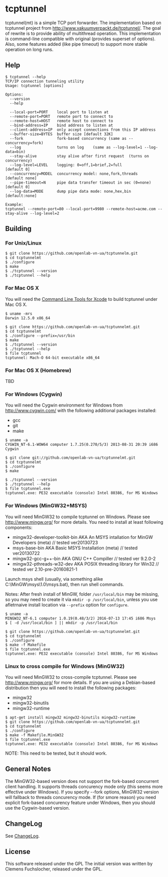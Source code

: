 # tcptunnel

tcptunnel(mt) is a simple TCP port forwarder.
The implementation based on tcptunnel project from http://www.vakuumverpackt.de/tcptunnel/.
The goal of rewrite is to provide ability of multithread operation.
This implementation is command-line compatible with original (provides superset of options).
Also, some features added  (like pipe timeout) to support more stable operation on long runs.

## Help

```
$ tcptunnel --help
TCP/IP connection tunneling utility
Usage: tcptunnel [options]

Options:
  --version
  --help

  --local-port=PORT    local port to listen at
  --remote-port=PORT   remote port to connect to
  --remote-host=HOST   remote host to connect to
  --bind-address=IP    bind address to listen at
  --client-address=IP  only accept connections from this IP address
  --buffer-size=BYTES  buffer size [default 32K]
  --fork               fork-based concurrency (same as --concurrency=fork)
  --log                turns on log    (same as --log-level=1 --log-data=bin)
  --stay-alive         stay alive after first request  (turns on concurrency)
  --log-level=LEVEL    logging: 0=off,1=brief,2=full              [default 0]
  --concurrency=MODEL  concurrency model: none,fork,threads    [default none]
  --pipe-timeout=N     pipe data transfer timeout in sec (0=none) [default 0]
  --log-data=MODE      dump pipe data mode: none,hex,bin       [default:none]

Example:
tcptunnel --remote-port=80 --local-port=9980 --remote-host=acme.com --stay-alive --log-level=2
```

## Building

### For Unix/Linux

```
$ git clone https://github.com/openlab-vn-ua/tcptunnelm.git
$ cd tcptunnelmt
$ ./configure
$ make
$ ./tcptunnel --version
$ ./tcptunnel --help
```

### For Mac OS X

You will need the [Command Line Tools for Xcode](https://developer.apple.com/xcode/) to build tcptunnel under Mac OS X.

```
$ uname -mrs
Darwin 12.5.0 x86_64

$ git clone https://github.com/openlab-vn-ua/tcptunnelmt.git
$ cd tcptunnelmt
$ ./configure --prefix=/usr/bin
$ make
$ ./tcptunnel --version
$ ./tcptunnel --help
$ file tcptunnel
tcptunnel: Mach-O 64-bit executable x86_64
```

### For Mac OS X (Homebrew)

TBD

### For Windows (Cygwin)

You will need the Cygwin environment for Windows from http://www.cygwin.com/ with the following additional packages installed:

* gcc
* git
* make

```
$ uname -a
CYGWIN_NT-6.1-WOW64 computer 1.7.25(0.270/5/3) 2013-08-31 20:39 i686 Cygwin

$ git clone git://github.com/openlab-vn-ua/tcptunnelmt.git
$ cd tcptunnelmt
$ ./configure
$ make

$ ./tcptunnel --version
$ ./tcptunnel --help
$ file tcptunnel.exe
tcptunnel.exe: PE32 executable (console) Intel 80386, for MS Windows
```

### For Windows (MinGW32+MSYS)

You will need MinGW32 to compile tcptunnel on Windows. 
Please see http://www.mingw.org/ for more details. 
You need to install at least following components:

* mingw32-developer-toolkit-bin AKA An MSYS intallation for MinGW Developers (meta) // tested ver20130723
* msys-base-bin AKA Basic MSYS Installation (meta) // tested ver20130722
* mingw32-gcc-g++-bin AKA GNU C++ Compiller // tested ver 9.2.0-2
* mingw32-pthreads-w32-dev AKA POSIX threading library for Win32 // tested ver 2.10-pre-20160821-1

Launch msys shell (usually, via something alike C:\MinGW\msys\1.0\msys.bat), then run shell commands. 

Notes:
After fresh install of MinGW, folder `/usr/local/bin` may be missing, 
so you may need to create it via `mkdir -p /usr/local/bin`, 
unless you use afletrnaive install location via `--prefix` option for `configure`.

```
$ uname -a
MINGW32_NT-6.1 computer 1.0.19(0.48/3/2) 2016-07-13 17:45 i686 Msys
$ [ -d /usr/local/bin ] || mkdir -p /usr/local/bin

$ git clone https://github.com/openlab-vn-ua/tcptunnelmt.git
$ cd tcptunnelmt
$ ./configure
$ make -f Makefile
$ file tcptunnel.exe
tcptunnel.exe: PE32 executable (console) Intel 80386, for MS Windows
```

### Linux to cross compile for Windows (MinGW32)

You will need MinGW32 to cross-compile tcptunnel. 
Please see http://www.mingw.org/ for more details. 
If you are using a Debian-based distribution then you will need to install the following packages:

* mingw32
* mingw32-binutils
* mingw32-runtime

```
$ apt-get install mingw32 mingw32-binutils mingw32-runtime
$ git clone https://github.com/openlab-vn-ua/tcptunnelmt.git
$ cd tcptunnelmt
$ ./configure
$ make -f Makefile.MinGW32
$ file tcptunnel.exe
tcptunnel.exe: PE32 executable (console) Intel 80386, for MS Windows
```

NOTE: This need to be tested, but it should work.

## General Notes

The MinGW32-based version does not support the fork-based concurrent client handling.
It supports threads concurency mode only (this seems more effective under Windows).
If you specify --fork options, MinGW32 version will fallback to threads concurency mode.
If (for smore reason) you need explicit fork-based concurency feature under Windows, then you should use the Cygwin-based version.

## ChangeLog

See [ChangeLog](https://raw.github.com/openlab-vn-ua/tcptunnelmt/master/ChangeLog).

## License

This software released under the GPL
The initial version was written by Clemens Fuchslocher, released under the GPL.
